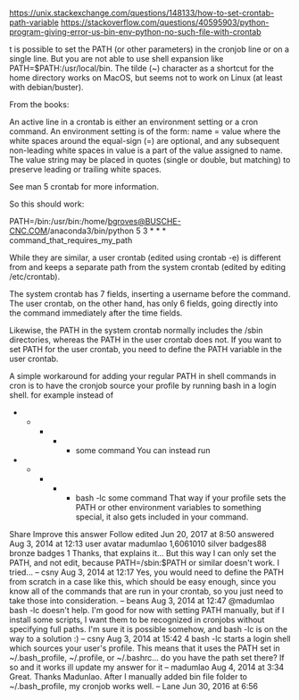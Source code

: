 https://unix.stackexchange.com/questions/148133/how-to-set-crontab-path-variable
https://stackoverflow.com/questions/40595903/python-program-giving-error-us-bin-env-python-no-such-file-with-crontab

t is possible to set the PATH (or other parameters) in the cronjob line or on a single line. But you are not able to use shell expansion like PATH=$PATH:/usr/local/bin. The tilde (~) character as a shortcut for the home directory works on MacOS, but seems not to work on Linux (at least with debian/buster).

From the books:

An active line in a crontab is either an environment setting or a cron command. An environment setting is of the form: name = value where the white spaces around the equal-sign (=) are optional, and any subsequent non-leading white spaces in value is a part of the value assigned to name. The value string may be placed in quotes (single or double, but matching) to preserve leading or trailing white spaces.

See man 5 crontab for more information.

So this should work:

PATH=/bin:/usr/bin:/home/bgroves@BUSCHE-CNC.COM/anaconda3/bin/python
5 3 * * * command_that_requires_my_path

While they are similar, a user crontab (edited using crontab -e) is different from and keeps a separate path from the system crontab (edited by editing /etc/crontab).

The system crontab has 7 fields, inserting a username before the command. The user crontab, on the other hand, has only 6 fields, going directly into the command immediately after the time fields.

Likewise, the PATH in the system crontab normally includes the /sbin directories, whereas the PATH in the user crontab does not. If you want to set PATH for the user crontab, you need to define the PATH variable in the user crontab.

A simple workaround for adding your regular PATH in shell commands in cron is to have the cronjob source your profile by running bash in a login shell. for example instead of

* * * * * some command
You can instead run

* * * * * bash -lc some command
That way if your profile sets the PATH or other environment variables to something special, it also gets included in your command.

Share
Improve this answer
Follow
edited Jun 20, 2017 at 8:50
answered Aug 3, 2014 at 12:13
user avatar
madumlao
1,6061010 silver badges88 bronze badges
1
Thanks, that explains it... But this way I can only set the PATH, and not edit, because PATH=/sbin:$PATH or similar doesn't work. I tried... – 
csny
 Aug 3, 2014 at 12:17
Yes, you would need to define the PATH from scratch in a case like this, which should be easy enough, since you know all of the commands that are run in your crontab, so you just need to take those into consideration. – 
beans
 Aug 3, 2014 at 12:47
@madumlao bash -lc doesn't help. I'm good for now with setting PATH manually, but if I install some scripts, I want them to be recognized in cronjobs without specifying full paths. I'm sure it is possible somehow, and bash -lc is on the way to a solution :) – 
csny
 Aug 3, 2014 at 15:42
4
bash -lc starts a login shell which sources your user's profile. This means that it uses the PATH set in ~/.bash_profile, ~/.profile, or ~/.bashrc... do you have the path set there? If so and it works ill update my answer for it – 
madumlao
 Aug 4, 2014 at 3:34
Great. Thanks Madunlao. After I manually added bin file folder to ~/.bash_profile, my cronjob works well. – 
Lane
 Jun 30, 2016 at 6:56 